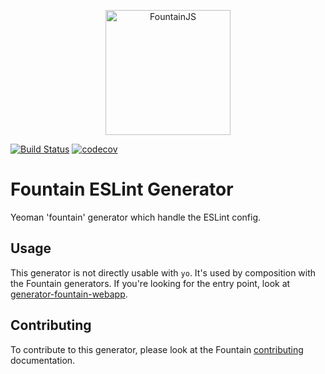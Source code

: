 <p align="center">
  <a href="http://fountainjs.io/">
    <img alt="FountainJS" src="http://fountainjs.io/assets/imgs/fountain.png" width="200">
  </a>
</p>

[![Build Status](https://travis-ci.org/FountainJS/generator-fountain-eslint.svg?branch=master)](https://travis-ci.org/FountainJS/generator-fountain-eslint)
[![codecov](https://codecov.io/gh/FountainJS/generator-fountain-eslint/branch/master/graph/badge.svg)](https://codecov.io/gh/FountainJS/generator-fountain-eslint)

# Fountain ESLint Generator

Yeoman 'fountain' generator which handle the ESLint config.

## Usage

This generator is not directly usable with `yo`. It's used by composition with the Fountain generators. If you're looking for the entry point, look at [generator-fountain-webapp](https://github.com/FountainJS/generator-fountain-webapp).

## Contributing

To contribute to this generator, please look at the Fountain [contributing](http://fountainjs.io/doc/contributing) documentation.
